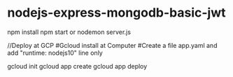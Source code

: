 # nodejs-express-mongodb-basic-jwt

npm install
npm start 
or
nodemon server.js

//Deploy at GCP
#Gcloud install at Computer
#Create a file app.yaml and add "runtime: nodejs10" line only

gcloud init
gcloud app create
gcloud app deploy
